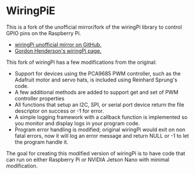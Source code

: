 # WiringPiE 


This is a fork of the unofficial mirror/fork of the wiringPi library to control GPIO pins on the Raspberry Pi.

- [wiringPi unofficial mirror on GitHub.](https://github.com/WiringPi)
- [Gordon Henderson's wiringPi page.](http://wiringpi.com/)

This fork of wiringPi has a few modifications from the original:

- Support for devices using the PCA9685 PWM controller, such as the Adafruit motor and servo hats,  is included using Reinhard Sprung's code.
- A few additional methods are added to support get and set of PWM controller properties
- All functions that setup an I2C, SPI, or serial port device return the file descriptor on success or -1 for error.
- A simple logging framework with a callback function is implemented so you monitor and display logs in  your program code.
- Program error handling is modified; original wiringPi would exit on non fatal errors, now it will log an error message and return NULL or -1 to let the program handle it.

The goal for creating this modified version of wiringPi is to have code that can run on either Raspberry Pi or NVIDIA Jetson Nano with minimal modification.


  
